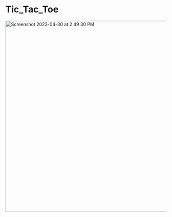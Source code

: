 # Tic_Tac_Toe
<img width="597" alt="Screenshot 2023-04-30 at 2 49 30 PM" src="https://user-images.githubusercontent.com/96223222/235345570-c41c2626-614f-44fb-9f6f-537cc6436970.png">
